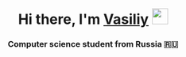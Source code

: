 <h1 align="center">Hi there, I'm <a href="https://daniilshat.ru/" target="_blank">Vasiliy</a> 
<img src="https://github.com/blackcater/blackcater/raw/main/images/Hi.gif" height="32"/></h1>
<h3 align="center">Computer science student from Russia 🇷🇺</h3>
